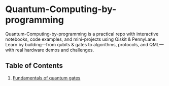 # Quantum-Computing-by-programming
Quantum-Computing-by-programming is a practical repo with interactive notebooks, code examples, and mini-projects using Qiskit &amp; PennyLane. Learn by building—from qubits &amp; gates to algorithms, protocols, and QML—with real hardware demos and challenges. 
## Table of Contents
1. [Fundamentals of quantum gates](./Fundamentals-of-quantum-gates/)
